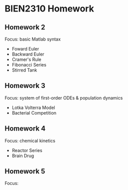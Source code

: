 # BIEN2310 Homework


## Homework 2
Focus: basic Matlab syntax
- Foward Euler
- Backward Euler
- Cramer's Rule
- Fibonacci Series
- Stirred Tank

## Homework 3
Focus: system of first-order ODEs & population dynamics
- Lotka Volterra Model
- Bacterial Competition

## Homework 4
Focus: chemical kinetics
- Reactor Series
- Brain Drug

## Homework 5
Focus: 
